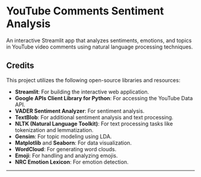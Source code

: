 # YouTube Comments Sentiment Analysis

An interactive Streamlit app that analyzes sentiments, emotions, and topics in YouTube video comments using natural language processing techniques.

## Credits

This project utilizes the following open-source libraries and resources:

- **Streamlit**: For building the interactive web application.
- **Google APIs Client Library for Python**: For accessing the YouTube Data API.
- **VADER Sentiment Analyzer**: For sentiment analysis.
- **TextBlob**: For additional sentiment analysis and text processing.
- **NLTK (Natural Language Toolkit)**: For text processing tasks like tokenization and lemmatization.
- **Gensim**: For topic modeling using LDA.
- **Matplotlib** and **Seaborn**: For data visualization.
- **WordCloud**: For generating word clouds.
- **Emoji**: For handling and analyzing emojis.
- **NRC Emotion Lexicon**: For emotion detection.

---
